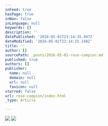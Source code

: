 ```yaml
---
inFeed: true
hasPage: true
inNav: false
inLanguage: null
keywords: []
description: ''
datePublished: '2016-05-01T23:14:35.947Z'
dateModified: '2016-05-01T23:14:15.148Z'
title: ''
author: []
sourcePath: _posts/2016-05-01-rose-campion.md
published: true
authors: []
publisher:
  name: null
  domain: null
  url: null
  favicon: null
starred: false
url: rose-campion/index.html
_type: Article

---
```

![](https://the-grid-user-content.s3-us-west-2.amazonaws.com/37f7599a-1e6e-40ff-b1f0-710cb76ded65.jpg)
![](https://the-grid-user-content.s3-us-west-2.amazonaws.com/05058690-4d38-437a-988f-220137ac8004.jpg)
